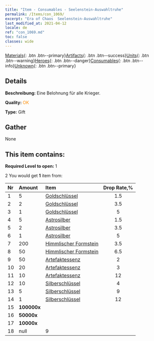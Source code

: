 ```yaml
---
title: "Item - Consumables - Seelenstein-Auswahltruhe"
permalink: /Items/con_1069/
excerpt: "Era of Chaos  Seelenstein-Auswahltruhe"
last_modified_at: 2021-04-12
locale: de
ref: "con_1069.md"
toc: false
classes: wide
---
```

 [Materials](/de/Items/){: .btn .btn--primary}[Artifacts](/de/Items/Artifacts/){: .btn .btn--success}[Units](/de/Items/Units/){: .btn .btn--warning}[Heroes](/de/Items/Heroes/){: .btn .btn--danger}[Consumables](/de/Items/Consumables/){: .btn .btn--info}[Unknown](/de/Items/Unknown/){: .btn .btn--primary}

## Details
 **Beschreibung:** Eine Belohnung für alle Krieger.

 **Quality:** <span style="color: #FF8C00">OK</span>

 **Type:** Gift

## Gather

  None

## This item contains:

 **Required Level to open:** 1

 2 You would get **1** item  from:

  | Nr | Amount |     Item    | Drop Rate,% |
  |:---|:-------|:------------|:---------:|
  | 1 | 5 | [Goldschlüssel](/de/Items/con_783/) | 1.5 | 
  | 2 | 2 | [Goldschlüssel](/de/Items/con_783/) | 3.5 | 
  | 3 | 1 | [Goldschlüssel](/de/Items/con_783/) | 5 | 
  | 4 | 5 | [Astrosilber](/de/Items/con_969/) | 1.5 | 
  | 5 | 2 | [Astrosilber](/de/Items/con_969/) | 3.5 | 
  | 6 | 1 | [Astrosilber](/de/Items/con_969/) | 5 | 
  | 7 | 200 | [Himmlischer Formstein](/de/Items/art_188/) | 3.5 | 
  | 8 | 50 | [Himmlischer Formstein](/de/Items/art_188/) | 6.5 | 
  | 9 | 50 | [Artefaktessenz](/de/Items/con_761/) | 2 | 
  | 10 | 20 | [Artefaktessenz](/de/Items/con_761/) | 3 | 
  | 11 | 10 | [Artefaktessenz](/de/Items/con_761/) | 12 | 
  | 12 | 10 | [Silberschlüssel](/de/Items/con_693/) | 4 | 
  | 13 | 5 | [Silberschlüssel](/de/Items/con_693/) | 9 | 
  | 14 | 1 | [Silberschlüssel](/de/Items/con_693/) | 12 | 
  | 15 |  **100000x** | <i class="fas fa-coins"/> |  | 3 | 
  | 16 |  **50000x** | <i class="fas fa-coins"/> |  | 7 | 
  | 17 |  **10000x** | <i class="fas fa-coins"/> |  | 9 | 
  | 18 | null | 9 | 
